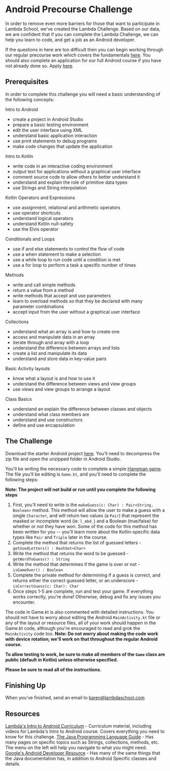 # Android Precourse Challenge
In order to remove even more barriers for those that want to participate in Lambda School, we've created the Lambda Challenge. Based on our data, we are confident that if you can complete the Lambda Challenge, we can help you learn to code, and get a job as an Android developer.

If the questions in here are too difficult then you can begin working through our regular precourse work which covers the fundamentals [here](https://lambdaschool.com/courses/cs/android/intro/).
You should also complete an application for our full Android course if you have not already done so. Apply [here](https://lambdaschool.typeform.com/to/AfQGR6).
## Prerequisites
In order to complete this challenge you will need a basic understanding of the following concepts:

Intro to Android
* create a project in Android Studio
* prepare a basic testing environment
* edit the user interface using XML
* understand basic application interaction
* use print statements to debug programs
* make code changes that update the application

Intro to Kotlin
* write code in an interactive coding environment
* output text for applications without a graphical user interface
* comment source code to allow others to better understand it
* understand and explain the role of primitive data types
* use Strings and String interpolation

Kotlin Operators and Expressions
* use assignment, relational and arithmetic operators
* use operator shortcuts
* understand logical operators
* understand Kotlin null-safety
* use the Elvis operator

Conditionals and Loops
* use if and else statements to control the flow of code
* use a when statement to make a selection
* use a while loop to run code until a condition is met
* use a for loop to perform a task a specific number of times

Methods
* write and call simple methods
* return a value from a method
* write methods that accept and use parameters
* learn to overload methods so that they be declared with many parameter combinations
* accept input from the user without a graphical user interface

Collections
* understand what an array is and how to create one
* access and manipulate data in an array
* iterate through and array with a loop
* understand the difference between arrays and lists
* create a list and manipulate its data
* understand and store data in key-value pairs

Basic Activity layouts
* know what a layout is and how to use it
* understand the difference between views and view groups
* use views and view groups to arrange a layout

Class Basics
* understand an explain the difference between classes and objects
* understand what class members are
* understand and use constructors
* define and use encapsulation

## The Challenge
Download the starter Android project [here](https://github.com/LambdaSchool/Android-Precourse-Challenge/archive/master.zip). You'll need to decompress the zip file and open the unzipped folder in Android Studio.

You'll be writing the necessary code to complete a simple [Hangman game](https://en.wikipedia.org/wiki/Hangman_(game)). The file you'll be editing is `Game.kt`, and you'll need to complete the following steps:

**Note: The project will not build or run until you complete the following steps**
1. First, you'll need to write is the `makeGuess(c: Char) : Pair<String, Boolean>` method. This method will allow the user to make a guess with a single `Character`, and will return two values (a `Pair`) that represent the masked or incomplete word (ie: `l_mbd_`) and a Boolean (true/false) for whether or not they have won. Some of the code for this method has been written for you -- you'll learn more about the Kotlin-specific data types like `Pair` and `Triple` later in the course.
2. Complete the method that returns the list of guessed letters - `getUsedLetters() : HashSet<Char>`
3. Write the method that returns the word to be guessed - `getWordToGuess() : String`
4. Write the method that determines if the game is over or not - `isGameOver() : Boolean`
5. Complete the private method for determining if a guess is correct, and returns either the correct guessed letter, or an underscore - `isCorrectGuess(c: Char): Char`
6. Once steps 1-5 are complete, run and test your game. If everything works correctly, you're done! Otherwise, debug and fix any issues you encounter.

The code in Game.kt is also commented with detailed instructions. You should not have to worry about editing the Android `MainActivity.kt` file or any of the layout or resource files, all of your work should happen in the Game.kt code, although you're encouraged to read and grok the `MainActivity` code too. **Note: Do not worry about making the code work with device rotation; we'll work on that throughout the regular Android course.**

**To allow testing to work, be sure to make all members of the `Game` class are public (default in Kotlin) unless otherwise specified.**  

**Please be sure to read all of the instructions.**  

## Finishing Up
When you've finished, send an email to [karen@lambdaschool.com](mailto:karen@lambdaschool.com)

## Resources
[Lambda's Intro to Android Curriculum](https://learn.lambdaschool.com/and-pre/sprint/recxcgsftw66rq9io) - Curriculum material, including videos for Lambda's Intro to Android course. Covers everything you need to know for this challenge.
[The Java Programming Language Guide](https://docs.oracle.com/javase/7/docs/api/) - Has many pages on specific topics such as Strings, collections, methods, etc. The menu on the left will help you navigate to what you might need.
[Google's Android Developer Resource](https://developer.android.com/docs/) - Has many of the same things that the Java documentation has, in addition to Android Specific classes and details.
